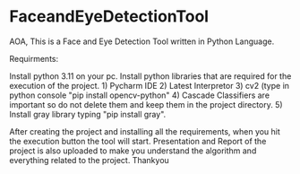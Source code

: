 # FaceandEyeDetectionTool
AOA, This is a Face and Eye Detection Tool written in Python Language. 

Requirments:

  Install python 3.11 on your pc.
  Install python libraries that are required for the execution of the project.
              1) Pycharm IDE
              2) Latest Interpretor
              3) cv2 (type in python console "pip install opencv-python"
              4) Cascade Classifiers are important so do not delete them and keep them in the project directory.
              5) Install gray library typing "pip install gray".
              
After creating the project and installing all the requirements, when you hit the execution button the tool will start.
Presentation and Report of the project is also uploaded to make you understand the algorithm and everything related to the project. Thankyou
